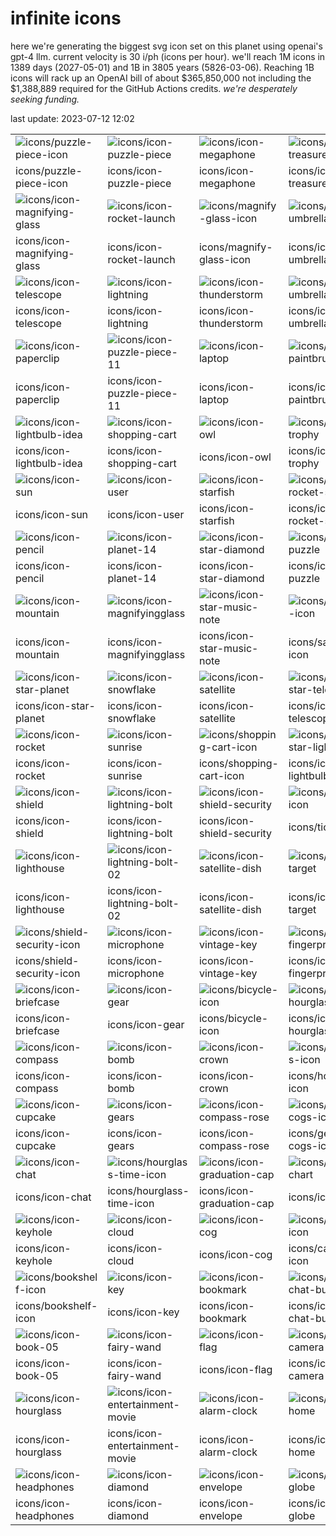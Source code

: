 # infinite icons

here we're generating the biggest svg icon set on this planet using openai's gpt-4 llm. current velocity is 30 i/ph (icons per hour). we'll reach 1M icons in 1389 days (2027-05-01) and 1B in 3805 years (5826-03-06). Reaching 1B icons will rack up an OpenAI bill of about $365,850,000 not including the $1,388,889 required for the GitHub Actions credits. _we're desperately seeking funding._

last update: 2023-07-12 12:02

|  |  |  |  |
| ---- | ---- | ---- | ---- |
| ![icons/puzzle-piece-icon](icons/icons/puzzle-piece-icon.svg) | ![icons/icon-puzzle-piece](icons/icons/icon-puzzle-piece.svg) | ![icons/icon-megaphone](icons/icons/icon-megaphone.svg) | ![icons/icon-treasure-chest](icons/icons/icon-treasure-chest.svg) 
| icons/puzzle-piece-icon | icons/icon-puzzle-piece | icons/icon-megaphone | icons/icon-treasure-chest 
| ![icons/icon-magnifying-glass](icons/icons/icon-magnifying-glass.svg) | ![icons/icon-rocket-launch](icons/icons/icon-rocket-launch.svg) | ![icons/magnify-glass-icon](icons/icons/magnify-glass-icon.svg) | ![icons/icon-umbrella-rain](icons/icons/icon-umbrella-rain.svg) 
| icons/icon-magnifying-glass | icons/icon-rocket-launch | icons/magnify-glass-icon | icons/icon-umbrella-rain 
| ![icons/icon-telescope](icons/icons/icon-telescope.svg) | ![icons/icon-lightning](icons/icons/icon-lightning.svg) | ![icons/icon-thunderstorm](icons/icons/icon-thunderstorm.svg) | ![icons/icon-umbrella](icons/icons/icon-umbrella.svg) 
| icons/icon-telescope | icons/icon-lightning | icons/icon-thunderstorm | icons/icon-umbrella 
| ![icons/icon-paperclip](icons/icons/icon-paperclip.svg) | ![icons/icon-puzzle-piece-11](icons/icons/icon-puzzle-piece-11.svg) | ![icons/icon-laptop](icons/icons/icon-laptop.svg) | ![icons/icon-paintbrush](icons/icons/icon-paintbrush.svg) 
| icons/icon-paperclip | icons/icon-puzzle-piece-11 | icons/icon-laptop | icons/icon-paintbrush 
| ![icons/icon-lightbulb-idea](icons/icons/icon-lightbulb-idea.svg) | ![icons/icon-shopping-cart](icons/icons/icon-shopping-cart.svg) | ![icons/icon-owl](icons/icons/icon-owl.svg) | ![icons/icon-trophy](icons/icons/icon-trophy.svg) 
| icons/icon-lightbulb-idea | icons/icon-shopping-cart | icons/icon-owl | icons/icon-trophy 
| ![icons/icon-sun](icons/icons/icon-sun.svg) | ![icons/icon-user](icons/icons/icon-user.svg) | ![icons/icon-starfish](icons/icons/icon-starfish.svg) | ![icons/icon-rocket-space](icons/icons/icon-rocket-space.svg) 
| icons/icon-sun | icons/icon-user | icons/icon-starfish | icons/icon-rocket-space 
| ![icons/icon-pencil](icons/icons/icon-pencil.svg) | ![icons/icon-planet-14](icons/icons/icon-planet-14.svg) | ![icons/icon-star-diamond](icons/icons/icon-star-diamond.svg) | ![icons/icon-puzzle](icons/icons/icon-puzzle.svg) 
| icons/icon-pencil | icons/icon-planet-14 | icons/icon-star-diamond | icons/icon-puzzle 
| ![icons/icon-mountain](icons/icons/icon-mountain.svg) | ![icons/icon-magnifyingglass](icons/icons/icon-magnifyingglass.svg) | ![icons/icon-star-music-note](icons/icons/icon-star-music-note.svg) | ![icons/satellite-icon](icons/icons/satellite-icon.svg) 
| icons/icon-mountain | icons/icon-magnifyingglass | icons/icon-star-music-note | icons/satellite-icon 
| ![icons/icon-star-planet](icons/icons/icon-star-planet.svg) | ![icons/icon-snowflake](icons/icons/icon-snowflake.svg) | ![icons/icon-satellite](icons/icons/icon-satellite.svg) | ![icons/icon-star-telescope](icons/icons/icon-star-telescope.svg) 
| icons/icon-star-planet | icons/icon-snowflake | icons/icon-satellite | icons/icon-star-telescope 
| ![icons/icon-rocket](icons/icons/icon-rocket.svg) | ![icons/icon-sunrise](icons/icons/icon-sunrise.svg) | ![icons/shopping-cart-icon](icons/icons/shopping-cart-icon.svg) | ![icons/icon-star-lightbulb](icons/icons/icon-star-lightbulb.svg) 
| icons/icon-rocket | icons/icon-sunrise | icons/shopping-cart-icon | icons/icon-star-lightbulb 
| ![icons/icon-shield](icons/icons/icon-shield.svg) | ![icons/icon-lightning-bolt](icons/icons/icon-lightning-bolt.svg) | ![icons/icon-shield-security](icons/icons/icon-shield-security.svg) | ![icons/ticket-icon](icons/icons/ticket-icon.svg) 
| icons/icon-shield | icons/icon-lightning-bolt | icons/icon-shield-security | icons/ticket-icon 
| ![icons/icon-lighthouse](icons/icons/icon-lighthouse.svg) | ![icons/icon-lightning-bolt-02](icons/icons/icon-lightning-bolt-02.svg) | ![icons/icon-satellite-dish](icons/icons/icon-satellite-dish.svg) | ![icons/icon-target](icons/icons/icon-target.svg) 
| icons/icon-lighthouse | icons/icon-lightning-bolt-02 | icons/icon-satellite-dish | icons/icon-target 
| ![icons/shield-security-icon](icons/icons/shield-security-icon.svg) | ![icons/icon-microphone](icons/icons/icon-microphone.svg) | ![icons/icon-vintage-key](icons/icons/icon-vintage-key.svg) | ![icons/icon-fingerprint](icons/icons/icon-fingerprint.svg) 
| icons/shield-security-icon | icons/icon-microphone | icons/icon-vintage-key | icons/icon-fingerprint 
| ![icons/icon-briefcase](icons/icons/icon-briefcase.svg) | ![icons/icon-gear](icons/icons/icon-gear.svg) | ![icons/bicycle-icon](icons/icons/bicycle-icon.svg) | ![icons/icon-hourglass-15](icons/icons/icon-hourglass-15.svg) 
| icons/icon-briefcase | icons/icon-gear | icons/bicycle-icon | icons/icon-hourglass-15 
| ![icons/icon-compass](icons/icons/icon-compass.svg) | ![icons/icon-bomb](icons/icons/icon-bomb.svg) | ![icons/icon-crown](icons/icons/icon-crown.svg) | ![icons/hourglass-icon](icons/icons/hourglass-icon.svg) 
| icons/icon-compass | icons/icon-bomb | icons/icon-crown | icons/hourglass-icon 
| ![icons/icon-cupcake](icons/icons/icon-cupcake.svg) | ![icons/icon-gears](icons/icons/icon-gears.svg) | ![icons/icon-compass-rose](icons/icons/icon-compass-rose.svg) | ![icons/gear-cogs-icon](icons/icons/gear-cogs-icon.svg) 
| icons/icon-cupcake | icons/icon-gears | icons/icon-compass-rose | icons/gear-cogs-icon 
| ![icons/icon-chat](icons/icons/icon-chat.svg) | ![icons/hourglass-time-icon](icons/icons/hourglass-time-icon.svg) | ![icons/icon-graduation-cap](icons/icons/icon-graduation-cap.svg) | ![icons/icon-chart](icons/icons/icon-chart.svg) 
| icons/icon-chat | icons/hourglass-time-icon | icons/icon-graduation-cap | icons/icon-chart 
| ![icons/icon-keyhole](icons/icons/icon-keyhole.svg) | ![icons/icon-cloud](icons/icons/icon-cloud.svg) | ![icons/icon-cog](icons/icons/icon-cog.svg) | ![icons/camera-icon](icons/icons/camera-icon.svg) 
| icons/icon-keyhole | icons/icon-cloud | icons/icon-cog | icons/camera-icon 
| ![icons/bookshelf-icon](icons/icons/bookshelf-icon.svg) | ![icons/icon-key](icons/icons/icon-key.svg) | ![icons/icon-bookmark](icons/icons/icon-bookmark.svg) | ![icons/icon-chat-bubbles](icons/icons/icon-chat-bubbles.svg) 
| icons/bookshelf-icon | icons/icon-key | icons/icon-bookmark | icons/icon-chat-bubbles 
| ![icons/icon-book-05](icons/icons/icon-book-05.svg) | ![icons/icon-fairy-wand](icons/icons/icon-fairy-wand.svg) | ![icons/icon-flag](icons/icons/icon-flag.svg) | ![icons/icon-camera](icons/icons/icon-camera.svg) 
| icons/icon-book-05 | icons/icon-fairy-wand | icons/icon-flag | icons/icon-camera 
| ![icons/icon-hourglass](icons/icons/icon-hourglass.svg) | ![icons/icon-entertainment-movie](icons/icons/icon-entertainment-movie.svg) | ![icons/icon-alarm-clock](icons/icons/icon-alarm-clock.svg) | ![icons/icon-home](icons/icons/icon-home.svg) 
| icons/icon-hourglass | icons/icon-entertainment-movie | icons/icon-alarm-clock | icons/icon-home 
| ![icons/icon-headphones](icons/icons/icon-headphones.svg) | ![icons/icon-diamond](icons/icons/icon-diamond.svg) | ![icons/icon-envelope](icons/icons/icon-envelope.svg) | ![icons/icon-globe](icons/icons/icon-globe.svg) 
| icons/icon-headphones | icons/icon-diamond | icons/icon-envelope | icons/icon-globe 

